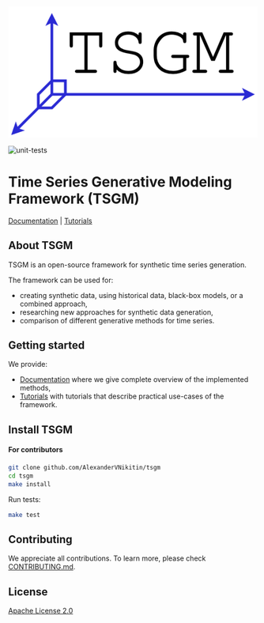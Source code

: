 <div style="text-align:center">
<img src="./docs/_static/logo.png">
</div>

![unit-tests](https://github.com/AlexanderVNikitin/tsgm/actions/workflows/test.yml/badge.svg?event=push)


# Time Series Generative Modeling Framework (TSGM)

[Documentation](https://tsgm.readthedocs.io/en/latest/) |
[Tutorials](https://github.com/AlexanderVNikitin/tsgm/tree/main/tutorials)

## About TSGM

TSGM is an open-source framework for synthetic time series generation.

The framework can be used for:
- creating synthetic data, using historical data, black-box models, or a combined approach,
- researching new approaches for synthetic data generation,
- comparison of different generative methods for time series.


## Getting started

We provide:
* [Documentation](https://tsgm.readthedocs.io/en/latest/) where we give complete overview of the implemented methods,
* [Tutorials](https://github.com/AlexanderVNikitin/tsgm/tree/main/tutorials) with tutorials that describe practical use-cases of the framework.


## Install TSGM
#### For contributors
```bash
git clone github.com/AlexanderVNikitin/tsgm
cd tsgm
make install
```

Run tests:
```bash
make test
```

## Contributing
We appreciate all contributions. To learn more, please check [CONTRIBUTING.md](CONTRIBUTING.md).

## License
[Apache License 2.0](LICENSE)